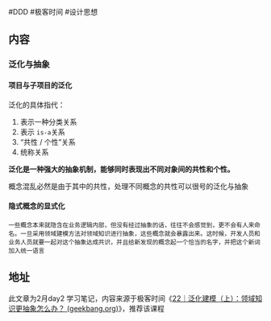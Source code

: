 #DDD #极客时间 #设计思想 

## 内容

### 泛化与抽象

#### 项目与子项目的泛化

泛化的具体指代：
1. 表示一种分类关系
2. 表示 `is-a`关系
3. “共性 / 个性”关系
4. 统称关系

**泛化是一种强大的抽象机制，能够同时表现出不同对象间的共性和个性。**

概念混乱必然是由于其中的共性，处理不同概念的共性可以很号的泛化与抽象

#### 隐式概念的显式化

	一些概念本来就隐含在业务逻辑内部，但没有经过抽象的话，往往不会感觉到，更不会有人来命名。一旦采用领域建模方法对领域知识进行抽象，这些概念就会暴露出来。这时候，开发人员和业务人员就要一起对这个抽象达成共识，并且给新发现的概念起一个恰当的名字，并把这个新词加入统一语言

## 地址

此文章为2月day2 学习笔记，内容来源于极客时间《[22｜泛化建模（上）：领域知识更抽象怎么办？ (geekbang.org)](https://time.geekbang.org/column/article/625602)》，推荐该课程